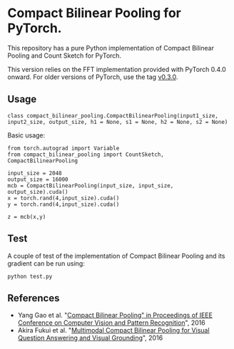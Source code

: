 # Compact Bilinear Pooling for PyTorch.

This repository has a pure Python implementation of Compact Bilinear Pooling and Count Sketch for PyTorch.

This version relies on the FFT implementation provided with PyTorch 0.4.0 onward. For older versions of PyTorch, use the tag [v0.3.0](https://github.com/gdlg/pytorch_compact_bilinear_pooling/releases/tag/v0.3.0).

## Usage

`class compact_bilinear_pooling.CompactBilinearPooling(input1_size, input2_size, output_size, h1 = None, s1 = None, h2 = None, s2 = None)`

Basic usage:
```
from torch.autograd import Variable
from compact_bilinear_pooling import CountSketch, CompactBilinearPooling

input_size = 2048
output_size = 16000
mcb = CompactBilinearPooling(input_size, input_size, output_size).cuda()
x = torch.rand(4,input_size).cuda()
y = torch.rand(4,input_size).cuda()

z = mcb(x,y)
```

## Test

A couple of test of the implementation of Compact Bilinear Pooling and its gradient can be run using:
```
python test.py
```

## References

 - Yang Gao et al. "[Compact Bilinear Pooling" in Proceedings of IEEE Conference on Computer Vision and Pattern Recognition](https://arxiv.org/abs/1511.06062)", 2016
 - Akira Fukui et al. "[Multimodal Compact Bilinear Pooling for Visual Question Answering and Visual Grounding](https://arxiv.org/abs/1606.01847)", 2016

